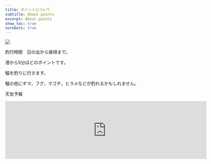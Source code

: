 ```yaml
---
title: ポイントについて
subtitle: About points
excerpt: About points
show_toc: true
norobots: true
---
```

<img src="https://dsm04pap002files.storage.live.com/y4mvzCqXCfQQ768jecW8TZI-o5E2Zd0BDzVu-nkrZOG7jqf46qqvPyHgfGUfELksbTw_7uChCtELRAMlGEZRPs7wsj8NN87WhPCBMk_p7ewmhF6X5ICY0jEPe6fTSoJpCPJ32DERGNUIUP0o4spbH3VtmnztPPUbOgiKgMVNbOZNevsRGno-C__FqfjmcZvIcLo5tC5_WJmi2KkGN5FE_7jWg?encodeFailures=1&width=585&height=855">

釣行時間　日の出から昼頃まで。 

港から5分ほどのポイントです。 

鱚を釣りに行きます。 

鱚の他にギマ，フグ，マゴチ，ヒラメなどが釣れるかもしれません。

天気予報
<iframe width="650" height="187" src="https://embed.windy.com/embed.html?type=forecast&location=coordinates&detail=true&detailLat=34.77573719668075&detailLon=137.10176557750196&metricTemp=°C&metricRain=mm&metricWind=km/h" frameborder="0"></iframe>